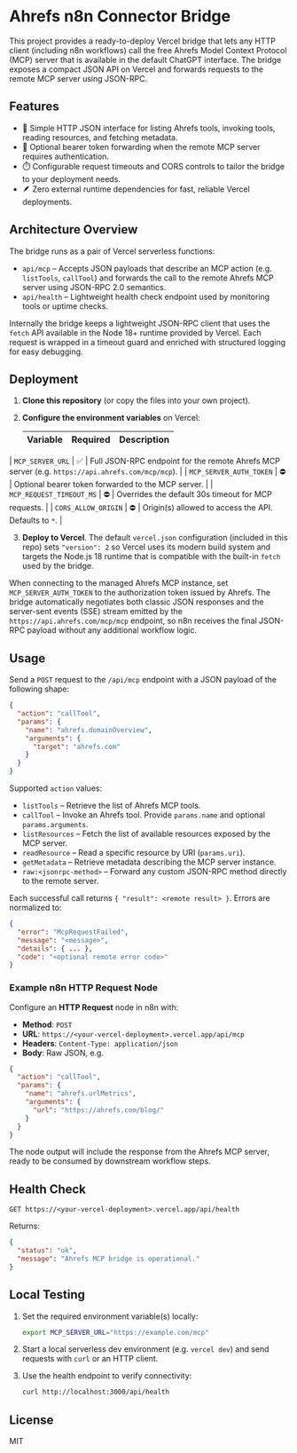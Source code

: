 # Ahrefs n8n Connector Bridge

This project provides a ready-to-deploy Vercel bridge that lets any HTTP client (including n8n workflows) call the free Ahrefs Model Context Protocol (MCP) server that is available in the default ChatGPT interface. The bridge exposes a compact JSON API on Vercel and forwards requests to the remote MCP server using JSON-RPC.

## Features

- 🔁 Simple HTTP JSON interface for listing Ahrefs tools, invoking tools, reading resources, and fetching metadata.
- 🔐 Optional bearer token forwarding when the remote MCP server requires authentication.
- ⏱️ Configurable request timeouts and CORS controls to tailor the bridge to your deployment needs.
- 🪶 Zero external runtime dependencies for fast, reliable Vercel deployments.

## Architecture Overview

The bridge runs as a pair of Vercel serverless functions:

- `api/mcp` – Accepts JSON payloads that describe an MCP action (e.g. `listTools`, `callTool`) and forwards the call to the remote Ahrefs MCP server using JSON-RPC 2.0 semantics.
- `api/health` – Lightweight health check endpoint used by monitoring tools or uptime checks.

Internally the bridge keeps a lightweight JSON-RPC client that uses the `fetch` API available in the Node 18+ runtime provided by Vercel. Each request is wrapped in a timeout guard and enriched with structured logging for easy debugging.

## Deployment

1. **Clone this repository** (or copy the files into your own project).
2. **Configure the environment variables** on Vercel:

   | Variable | Required | Description |
   |----------|----------|-------------|
| `MCP_SERVER_URL` | ✅ | Full JSON-RPC endpoint for the remote Ahrefs MCP server (e.g. `https://api.ahrefs.com/mcp/mcp`). |
   | `MCP_SERVER_AUTH_TOKEN` | ⛔️ | Optional bearer token forwarded to the MCP server. |
   | `MCP_REQUEST_TIMEOUT_MS` | ⛔️ | Overrides the default 30s timeout for MCP requests. |
   | `CORS_ALLOW_ORIGIN` | ⛔️ | Origin(s) allowed to access the API. Defaults to `*`. |

3. **Deploy to Vercel**. The default `vercel.json` configuration (included in this repo) sets `"version": 2` so Vercel uses its modern build system and targets the Node.js 18 runtime that is compatible with the built-in `fetch` used by the bridge.

When connecting to the managed Ahrefs MCP instance, set `MCP_SERVER_AUTH_TOKEN` to the authorization token issued by Ahrefs. The bridge automatically negotiates both classic JSON responses and the server-sent events (SSE) stream emitted by the `https://api.ahrefs.com/mcp/mcp` endpoint, so n8n receives the final JSON-RPC payload without any additional workflow logic.

## Usage

Send a `POST` request to the `/api/mcp` endpoint with a JSON payload of the following shape:

```json
{
  "action": "callTool",
  "params": {
    "name": "ahrefs.domainOverview",
    "arguments": {
      "target": "ahrefs.com"
    }
  }
}
```

Supported `action` values:

- `listTools` – Retrieve the list of Ahrefs MCP tools.
- `callTool` – Invoke an Ahrefs tool. Provide `params.name` and optional `params.arguments`.
- `listResources` – Fetch the list of available resources exposed by the MCP server.
- `readResource` – Read a specific resource by URI (`params.uri`).
- `getMetadata` – Retrieve metadata describing the MCP server instance.
- `raw:<jsonrpc-method>` – Forward any custom JSON-RPC method directly to the remote server.

Each successful call returns `{ "result": <remote result> }`. Errors are normalized to:

```json
{
  "error": "McpRequestFailed",
  "message": "<message>",
  "details": { ... },
  "code": "<optional remote error code>"
}
```

### Example n8n HTTP Request Node

Configure an **HTTP Request** node in n8n with:

- **Method**: `POST`
- **URL**: `https://<your-vercel-deployment>.vercel.app/api/mcp`
- **Headers**: `Content-Type: application/json`
- **Body**: Raw JSON, e.g.

```json
{
  "action": "callTool",
  "params": {
    "name": "ahrefs.urlMetrics",
    "arguments": {
      "url": "https://ahrefs.com/blog/"
    }
  }
}
```

The node output will include the response from the Ahrefs MCP server, ready to be consumed by downstream workflow steps.

## Health Check

`GET https://<your-vercel-deployment>.vercel.app/api/health`

Returns:

```json
{
  "status": "ok",
  "message": "Ahrefs MCP bridge is operational."
}
```

## Local Testing

1. Set the required environment variable(s) locally:

   ```bash
   export MCP_SERVER_URL="https://example.com/mcp"
   ```

2. Start a local serverless dev environment (e.g. `vercel dev`) and send requests with `curl` or an HTTP client.

3. Use the health endpoint to verify connectivity:

   ```bash
   curl http://localhost:3000/api/health
   ```

## License

MIT
